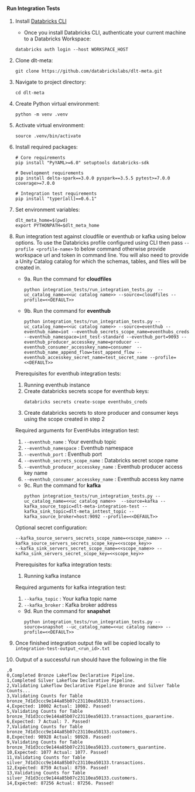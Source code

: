 #### Run Integration Tests
1. Install [Databricks CLI](https://docs.databricks.com/dev-tools/cli/index.html)
    - Once you install Databricks CLI, authenticate your current machine to a Databricks Workspace:

    ```commandline
    databricks auth login --host WORKSPACE_HOST
    ```

2. Clone dlt-meta:
    ```commandline
    git clone https://github.com/databrickslabs/dlt-meta.git
    ```

3. Navigate to project directory:
    ```commandline
    cd dlt-meta
    ```

4. Create Python virtual environment:
    ```commandline
    python -m venv .venv
    ```

5. Activate virtual environment:
    ```commandline
    source .venv/bin/activate
    ```

6. Install required packages:
    ```commandline
    # Core requirements
    pip install "PyYAML>=6.0" setuptools databricks-sdk
    
    # Development requirements
    pip install delta-spark==3.0.0 pyspark==3.5.5 pytest>=7.0.0 coverage>=7.0.0
    
    # Integration test requirements
    pip install "typer[all]==0.6.1"
    ```

7. Set environment variables:
    ```commandline
    dlt_meta_home=$(pwd)
    export PYTHONPATH=$dlt_meta_home
    ```

9. Run integration test against cloudfile or eventhub or kafka using below options. To use the Databricks profile configured using CLI then pass ```--profile <profile-name>``` to below command otherwise provide workspace url and token in command line. You will also need to provide a Unity Catalog catalog for which the schemas, tables, and files will be created in.

    - 9a. Run the command for  **cloudfiles**
        ```commandline
        python integration_tests/run_integration_tests.py  --uc_catalog_name=<<uc catalog name>> --source=cloudfiles --profile=<<DEFAULT>>
        ```

    - 9b. Run the command for **eventhub**
        ```commandline
        python integration_tests/run_integration_tests.py --uc_catalog_name=<<uc catalog name>> --source=eventhub --eventhub_name=iot --eventhub_secrets_scope_name=eventhubs_creds --eventhub_namespace=int_test-standard --eventhub_port=9093 --eventhub_producer_accesskey_name=producer --eventhub_consumer_accesskey_name=consumer  --eventhub_name_append_flow=test_append_flow --eventhub_accesskey_secret_name=test_secret_name --profile=<<DEFAULT>>
        ```
    Prerequisites for eventhub integration tests:
    1. Running eventhub instance
    2. Create databricks secrets scope for eventhub keys:
       ```commandline
       databricks secrets create-scope eventhubs_creds
       ```
    3. Create databricks secrets to store producer and consumer keys using the scope created in step 2

    Required arguments for EventHubs integration test:
    1. `--eventhub_name` : Your eventhub topic
    2. `--eventhub_namespace` : Eventhub namespace
    3. `--eventhub_port` : Eventhub port
    4. `--eventhub_secrets_scope_name` : Databricks secret scope name
    5. `--eventhub_producer_accesskey_name` : Eventhub producer access key name
    6. `--eventhub_consumer_accesskey_name` : Eventhub access key name


    - 9c. Run the command for **kafka**
        ```commandline
        python integration_tests/run_integration_tests.py --uc_catalog_name=<<uc catalog name>>  --source=kafka --kafka_source_topic=dlt-meta-integration-test --kafka_sink_topic=dlt-meta_inttest_topic --kafka_source_broker=host:9092 --profile=<<DEFAULT>>
        ```
    Optional secret configuration:
    ```commandline
    --kafka_source_servers_secrets_scope_name=<<scope_name>> --kafka_source_servers_secrets_scope_key=<<scope_key>>
    --kafka_sink_servers_secret_scope_name=<<scope_name>> --kafka_sink_servers_secret_scope_key=<<scope_key>>
    ```

    Prerequisites for kafka integration tests:
    1. Running kafka instance

    Required arguments for kafka integration test:
    1. `--kafka_topic` : Your kafka topic name
    2. `--kafka_broker` : Kafka broker address
    
    - 9d. Run the command for **snapshot**
        ```commandline
        python integration_tests/run_integration_tests.py --source=snapshot --uc_catalog_name=<<uc catalog name>> --profile=<<DEFAULT>>
        ```


10. Once finished integration output file will be copied locally to
```integration-test-output_<run_id>.txt```

11. Output of a successful run should have the following in the file
```
,0
0,Completed Bronze Lakeflow Declarative Pipeline.
1,Completed Silver Lakeflow Declarative Pipeline.
2,Validating Lakeflow Declarative Pipeline Bronze and Silver Table Counts...
3,Validating Counts for Table bronze_7d1d3ccc9e144a85b07c23110ea50133.transactions.
4,Expected: 10002 Actual: 10002. Passed!
5,Validating Counts for Table bronze_7d1d3ccc9e144a85b07c23110ea50133.transactions_quarantine.
6,Expected: 7 Actual: 7. Passed!
7,Validating Counts for Table bronze_7d1d3ccc9e144a85b07c23110ea50133.customers.
8,Expected: 98928 Actual: 98928. Passed!
9,Validating Counts for Table bronze_7d1d3ccc9e144a85b07c23110ea50133.customers_quarantine.
10,Expected: 1077 Actual: 1077. Passed!
11,Validating Counts for Table silver_7d1d3ccc9e144a85b07c23110ea50133.transactions.
12,Expected: 8759 Actual: 8759. Passed!
13,Validating Counts for Table silver_7d1d3ccc9e144a85b07c23110ea50133.customers.
14,Expected: 87256 Actual: 87256. Passed!
```
